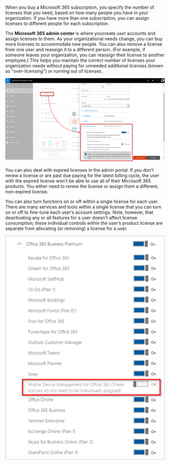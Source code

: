 When you buy a Microsoft 365 subscription, you specify the number of licenses that you need, based on how many people you have in your organization. If you have more than one subscription, you can assign licenses to different people for each subscription.

The **Microsoft 365 admin center** is where youcreate user accounts and assign licenses to them. As your organizational needs change, you can buy more licenses to accommodate new people. You can also remove a license from one user and reassign it to a different person. (For example, if someone leaves your organization, you can reassign their license to another employee.) This helps you maintain the correct number of licenses your organization needs without paying for unneeded additional licenses (known as "over-licensing") or running out of licenses. 

![Microsoft 365 admin portal](../media/1-admin-portal.png)

You can also deal with expired licenses in the admin portal. If you don't renew a license or are past due paying for the latest billing cycle, the user with the expired license won't be able to use all of their Microsoft 365 products. You either need to renew the license or assign them a different, non-expired license. 

You can also turn functions on or off within a single license for each user. There are many services and tools within a single license that you can turn on or off to fine-tune each user’s account settings. Note, however, that deactivating any or all features for a user doesn't affect license consumption; these individual controls within the user’s product license  are separate from allocating (or removing) a license for a user.

![Microsoft 365 licenses](../media/1-licenses.png)